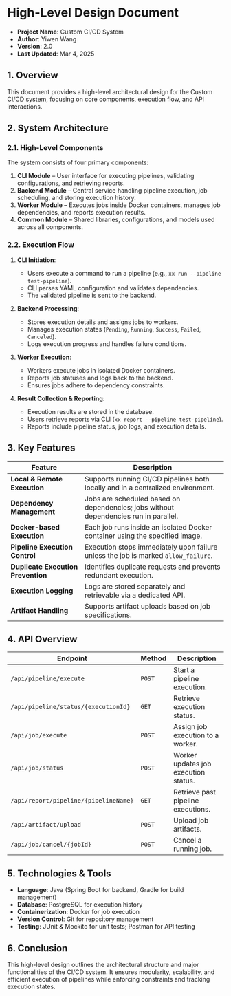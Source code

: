 # **High-Level Design Document**

* **Project Name**: Custom CI/CD System
* **Author**: Yiwen Wang
* **Version**: 2.0
* **Last Updated**: Mar 4, 2025

## **1. Overview**
This document provides a high-level architectural design for the Custom CI/CD system, focusing on core components, execution flow, and API interactions.

## **2. System Architecture**

### **2.1. High-Level Components**
The system consists of four primary components:

1. **CLI Module** – User interface for executing pipelines, validating configurations, and retrieving reports.
2. **Backend Module** – Central service handling pipeline execution, job scheduling, and storing execution history.
3. **Worker Module** – Executes jobs inside Docker containers, manages job dependencies, and reports execution results.
4. **Common Module** – Shared libraries, configurations, and models used across all components.

### **2.2. Execution Flow**
1. **CLI Initiation**:
    - Users execute a command to run a pipeline (e.g., `xx run --pipeline test-pipeline`).
    - CLI parses YAML configuration and validates dependencies.
    - The validated pipeline is sent to the backend.

2. **Backend Processing**:
    - Stores execution details and assigns jobs to workers.
    - Manages execution states (`Pending`, `Running`, `Success`, `Failed`, `Canceled`).
    - Logs execution progress and handles failure conditions.

3. **Worker Execution**:
    - Workers execute jobs in isolated Docker containers.
    - Reports job statuses and logs back to the backend.
    - Ensures jobs adhere to dependency constraints.

4. **Result Collection & Reporting**:
    - Execution results are stored in the database.
    - Users retrieve reports via CLI (`xx report --pipeline test-pipeline`).
    - Reports include pipeline status, job logs, and execution details.

## **3. Key Features**

| Feature | Description |
|---------|-------------|
| **Local & Remote Execution** | Supports running CI/CD pipelines both locally and in a centralized environment. |
| **Dependency Management** | Jobs are scheduled based on dependencies; jobs without dependencies run in parallel. |
| **Docker-based Execution** | Each job runs inside an isolated Docker container using the specified image. |
| **Pipeline Execution Control** | Execution stops immediately upon failure unless the job is marked `allow_failure`. |
| **Duplicate Execution Prevention** | Identifies duplicate requests and prevents redundant execution. |
| **Execution Logging** | Logs are stored separately and retrievable via a dedicated API. |
| **Artifact Handling** | Supports artifact uploads based on job specifications. |

## **4. API Overview**

| Endpoint | Method | Description |
|-----------|--------|-------------|
| `/api/pipeline/execute` | `POST` | Start a pipeline execution. |
| `/api/pipeline/status/{executionId}` | `GET` | Retrieve execution status. |
| `/api/job/execute` | `POST` | Assign job execution to a worker. |
| `/api/job/status` | `POST` | Worker updates job execution status. |
| `/api/report/pipeline/{pipelineName}` | `GET` | Retrieve past pipeline executions. |
| `/api/artifact/upload` | `POST` | Upload job artifacts. |
| `/api/job/cancel/{jobId}` | `POST` | Cancel a running job. |

## **5. Technologies & Tools**
- **Language**: Java (Spring Boot for backend, Gradle for build management)
- **Database**: PostgreSQL for execution history
- **Containerization**: Docker for job execution
- **Version Control**: Git for repository management
- **Testing**: JUnit & Mockito for unit tests; Postman for API testing

## **6. Conclusion**
This high-level design outlines the architectural structure and major functionalities of the CI/CD system. It ensures modularity, scalability, and efficient execution of pipelines while enforcing constraints and tracking execution states.